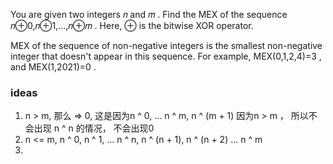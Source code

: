You are given two integers 𝑛
 and 𝑚
. Find the MEX
 of the sequence 𝑛⊕0,𝑛⊕1,…,𝑛⊕𝑚
. Here, ⊕
 is the bitwise XOR operator.

MEX
 of the sequence of non-negative integers is the smallest non-negative integer that doesn't appear in this sequence. For example, MEX(0,1,2,4)=3
, and MEX(1,2021)=0
.


### ideas
1. n > m, 那么 => 0, 这是因为n ^ 0, ... n ^ m, n ^ (m + 1) 因为n > m ， 所以不会出现 n ^ n 的情况， 不会出现0
2. n <= m, n ^ 0, n ^ 1, ... n ^ n, n ^ (n + 1), n ^ (n + 2) ... n ^ m
3. 